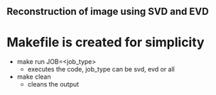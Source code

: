 ## Reconstruction of image using SVD and EVD

# Makefile is created for simplicity

- make run JOB=<job_type> 
    - executes the code, job_type can be svd, evd or all 
- make clean 
    - cleans the output